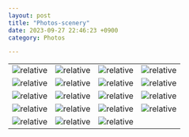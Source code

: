 ```yaml
---
layout: post
title: "Photos-scenery"
date: 2023-09-27 22:46:23 +0900
category: Photos

---
```

<table>
<tr>
<td><img class = "album" src='{{ "public/img/pic1.jpg" | relative_url }}' alt='relative'></td>
<td><img class = "album" src='{{ "public/img/pic2.jpg" | relative_url }}' alt='relative'></td>
<td><img class = "album" src='{{ "public/img/pic3.jpg" | relative_url }}' alt='relative'></td>
<td><img class = "album" src='{{ "public/img/pic4.jpg" | relative_url }}' alt='relative'></td>
</tr>
<tr>
<td><img class = "album" src='{{ "public/img/pic5.jpg" | relative_url }}' alt='relative'></td>
<td><img class = "album" src='{{ "public/img/pic6.jpg" | relative_url }}' alt='relative'></td>
<td><img class = "album" src='{{ "public/img/pic7.jpg" | relative_url }}' alt='relative'></td>
<td><img class = "album" src='{{ "public/img/pic17.jpg" | relative_url }}' alt='relative'></td>
</tr>
<tr>
<td><img class = "album" src='{{ "public/img/pic8.jpg" | relative_url }}' alt='relative'></td>
<td><img class = "album" src='{{ "public/img/pic9.jpg" | relative_url }}' alt='relative'></td>
<td><img class = "album" src='{{ "public/img/pic10.jpg" | relative_url }}' alt='relative'></td>
<td><img class = "album" src='{{ "public/img/pic11.jpg" | relative_url }}' alt='relative'></td>
</tr>
<tr>
<td><img class = "album" src='{{ "public/img/pic12.jpg" | relative_url }}' alt='relative'></td>
<td><img class = "album" src='{{ "public/img/pic13.jpg" | relative_url }}' alt='relative'></td>
<td><img class = "album" src='{{ "public/img/pic14.jpg" | relative_url }}' alt='relative'></td>
<td><img class = "album" src='{{ "public/img/pic15.jpg" | relative_url }}' alt='relative'></td>
</tr>
<tr>
<td><img class = "album" src='{{ "public/img/pic16.jpg" | relative_url }}' alt='relative'></td>
<td><img class = "album" src='{{ "public/img/pic18.jpg" | relative_url }}' alt='relative'></td>
<td><img class = "album" src='{{ "public/img/pic19.jpg" | relative_url }}' alt='relative'></td>
</tr>
</table>
